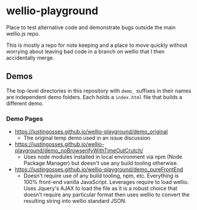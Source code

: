 # wellio-playground
Place to test alternative code and demonstrate bugs outside the main wellio.js repo.

This is mostly a repo for note keeping and a place to move quickly without worrying about leaving bad code in a branch on wellio that I then accidentally merge.

## Demos

The top-level directories in this repository with `demo_` suffixes in their names are independent demo folders. Each holds a `index.html` file that builds a different demo.

### Demo Pages
- https://justingosses.github.io/wellio-playground/demo_original
  - The original temp demo used in an issue discussion
- https://justingosses.github.io/wellio-playground/demo_noBrowserifyWithTimeOutCrutch/
  - Uses node modules installed in local environment via npm (Node Package Manager) but doesn't use any build tooling otherwise.
- https://justingosses.github.io/wellio-playground/demo_pureFrontEnd
  - Doesn't require use of any build tooling, npm, etc. Everything is 100% front-end vanilla JavaScript. Leverages require to load wellio. Uses Jquery's AJAX to load the file as it is a robust choice that doesn't require any particular format then uses wellio to convert the resulting string into wellio standard JSON.
